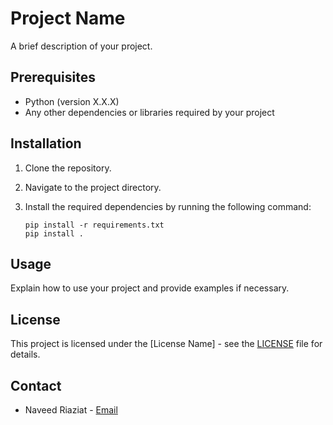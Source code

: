 # Project Name

A brief description of your project.

## Prerequisites

- Python (version X.X.X)
- Any other dependencies or libraries required by your project

## Installation

1. Clone the repository.
2. Navigate to the project directory.
3. Install the required dependencies by running the following command:

    ```shell
    pip install -r requirements.txt
    pip install .
    ```

## Usage

Explain how to use your project and provide examples if necessary.

## License

This project is licensed under the [License Name] - see the [LICENSE](LICENSE) file for details.

## Contact

- Naveed Riaziat - [Email](mailto:nriaziatl@jhu.edu)

